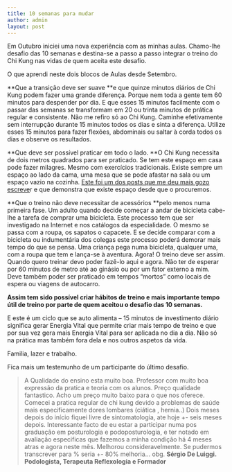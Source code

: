 ```yaml
---
title: 10 semanas para mudar
author: admin
layout: post
---
```

Em Outubro iniciei uma nova experiência com as minhas aulas. Chamo-lhe desafio das 10 semanas e destina-se a passo a passo integrar o treino do Chi Kung nas vidas de quem aceita este desafio.

O que aprendi neste dois blocos de Aulas desde Setembro.

**Que a transição deve ser suave **e que quinze minutos diários de Chi Kung podem fazer uma grande diferença. Porque nem toda a gente tem 60 minutos para despender por dia. E que esses 15 minutos facilmente com o passar das semanas se transformam em 20 ou trinta minutos de prática regular e consistente. Não me refiro só ao Chi Kung. Caminhe efetivamente sem interrupção durante 15 minutos todos os dias e sinta a diferença. Utilize esses 15 minutos para fazer flexões, abdominais ou saltar à corda todos os dias e observe os resultados.

**Que deve ser possível praticar em todo o lado. **O Chi Kung necessita de dois metros quadrados para ser praticado. Se tem este espaço em casa pode fazer milagres. Mesmo com exercícios tradicionais. Existe sempre um espaço ao lado da cama, uma mesa que se pode afastar na sala ou um espaço vazio na cozinha. <a title="Joseph Pilates, Nelson Mandela e Guo Yunshen" href="/2013/01/21/personalidade.html" target="_blank">Este foi um dos posts que me deu mais gozo escreve</a>r e que demonstra que existe espaço desde que o procuremos.

**Que o treino não deve necessitar de acessórios **pelo menos numa primeira fase. Um adulto quando decide começar a andar de bicicleta cabe-lhe a tarefa de comprar uma bicicleta. Este processo tem que ser investigado na Internet e nos catálogos da especialidade. O mesmo se passa com a roupa, os sapatos o capacete. E se decide comparar com a bicicleta ou indumentária dos colegas este processo poderá demorar mais tempo do que se pensa. Uma criança pega numa bicicleta, qualquer uma, com a roupa que tem e lança-se à aventura. Agora! O treino deve ser assim. Quando quero treinar devo poder fazê-lo aqui e agora. Não ter de esperar por 60 minutos de metro até ao ginásio ou por um fator externo a mim. Deve também poder ser praticado em tempos &#8220;mortos&#8221; como locais de espera ou viagens de autocarro.

**Assim tem sido possível criar hábitos de treino e mais importante tempo útil de treino por parte de quem aceitou o desafio das 10 semanas.**

E este é um ciclo que se auto alimenta &#8211; 15 minutos de investimento diário significa gerar Energia Vital que permite criar mais tempo de treino e que por sua vez gera mais Energia Vital para ser aplicada no dia a dia. Não só na prática mas também fora dela e nos outros aspetos da vida.

Familia, lazer e trabalho.

Fica mais um testemunho de um participante do último desafio.

>A Qualidade do ensino esta muito boa. Professor com muito boa expressão da pratica e teoria com os alunos. Preço qualidade fantastico. Acho um preço muito baixo para o que nos oferece. Comecei a pratica regular de chi kung devido a problemas de saúde mais especificamente dores lombares (ciática , hernia..) Dois meses depois do início fiquei livre de sintomatologia, ate hoje +- seis meses depois. Interessante facto de eu estar a participar numa pos graduação em posturologia e podoposturologia, e ter notado em avaliação especificas que fazemos a minha condição há 4 meses atras e agora neste mês. Melhorou consideravelmente. Se pudermos transcrever para % seria +- 80% melhoria&#8230; obg.
**Sérgio De Luiggi. Podologista, Terapeuta Reflexologia e Formador**

